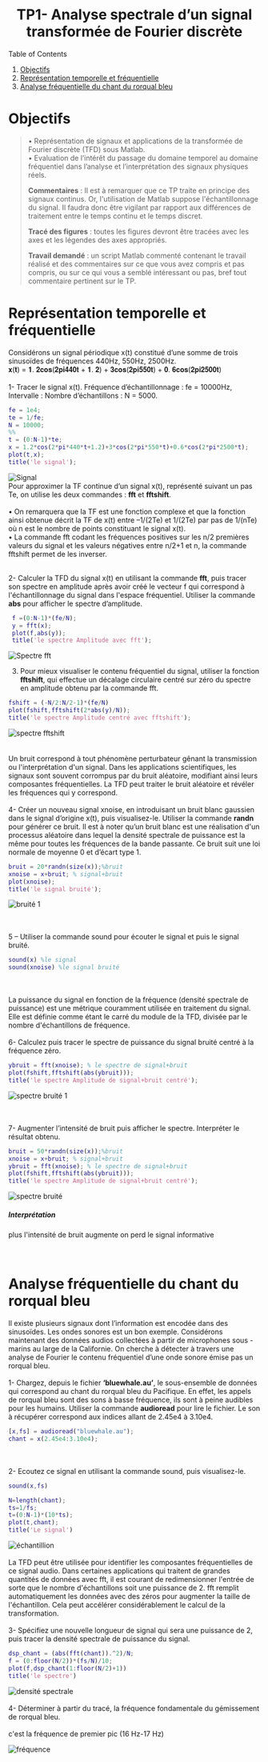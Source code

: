 <div align="center">
  <h1 align="center">TP1- Analyse spectrale d’un signal transformée de Fourier discrète</h1>
</div>

<summary>Table of Contents</summary>
  <ol>              
      <li><a href="#Objectifs">Objectifs</a></li>
      <li><a href="#Représentation temporelle et fréquentielle">Représentation temporelle et fréquentielle</a></li> 
      <li><a href="#Analyse fréquentielle du chant du rorqual bleu">Analyse fréquentielle du chant du rorqual bleu</a></li> 
  </ol>
  
  # Objectifs

> • Représentation de signaux et applications de la transformée de Fourier discrète
> (TFD) sous Matlab.  
> • Evaluation de l’intérêt du passage du domaine temporel au domaine fréquentiel
> dans l’analyse et l’interprétation des signaux physiques réels.
> 
> **Commentaires** : Il est à remarquer que ce TP traite en principe des signaux continus.
> Or, l'utilisation de Matlab suppose l'échantillonnage du signal. Il faudra donc être
> vigilant par rapport aux différences de traitement entre le temps continu et le temps
> discret.
> 
> **Tracé des figures** : toutes les figures devront être tracées avec les axes et les
> légendes des axes appropriés.
> 
> **Travail demandé** : un script Matlab commenté contenant le travail réalisé et des
> commentaires sur ce que vous avez compris et pas compris, ou sur ce qui vous a
> semblé intéressant ou pas, bref tout commentaire pertinent sur le TP.

# Représentation temporelle et fréquentielle

Considérons un signal périodique x(t) constitué d’une somme de trois sinusoïdes de fréquences 440Hz, 550Hz, 2500Hz.  
  𝐱(𝐭) = 𝟏. 𝟐𝐜𝐨𝐬(𝟐𝐩𝐢𝟒𝟒𝟎𝐭 + 𝟏. 𝟐) + 𝟑𝐜𝐨𝐬(𝟐𝐩𝐢𝟓𝟓𝟎𝐭) + 𝟎. 𝟔𝐜𝐨𝐬(𝟐𝐩𝐢𝟐𝟓𝟎𝟎𝐭)  <br /> <br />
  1- Tracer le signal x(t). Fréquence d’échantillonnage :   fe = 10000Hz, Intervalle :
Nombre d’échantillons : N = 5000. 
```matlab
fe = 1e4;
te = 1/fe;
N = 10000; 
%%
t = (0:N-1)*te; 
x = 1.2*cos(2*pi*440*t+1.2)+3*cos(2*pi*550*t)+0.6*cos(2*pi*2500*t);
plot(t,x);
title('le signal');
```
![Signal](https://user-images.githubusercontent.com/121026639/210076143-85ac4739-76c5-438b-bbfe-d6655599fafb.png)  
Pour approximer la TF continue d’un signal x(t), représenté suivant un pas Te, on utilise les deux commandes : **fft** et **fftshift**.  <br /><br />
 • On remarquera que la TF est une fonction complexe et que la fonction ainsi obtenue décrit la TF de x(t) entre –1/(2Te) et 1/(2Te) par pas de 1/(nTe) où n
est le nombre de points constituant le signal x(t). <br /> 
• La commande fft codant les fréquences positives sur les n/2 premières valeurs du signal et les valeurs négatives entre n/2+1 et n, la commande fftshift permet
de les inverser.  <br /> <br />

2- Calculer la TFD du signal x(t) en utilisant la commande **fft**, puis tracer son spectre en amplitude après avoir créé le vecteur f qui correspond à l'échantillonnage du signal dans l'espace fréquentiel. Utiliser la commande **abs** pour afficher le spectre d’amplitude.  

```matlab
 f =(0:N-1)*(fe/N); 
 y = fft(x); 
 plot(f,abs(y));
 title('le spectre Amplitude avec fft');
 ```  
 ![Spectre fft](https://user-images.githubusercontent.com/121026639/210078411-6dde7707-5c52-4367-af1b-e50cc3c340a1.png)  
 
 3. Pour mieux visualiser le contenu fréquentiel du signal, utiliser la fonction **fftshift**, qui effectue un décalage circulaire centré sur zéro du spectre en amplitude obtenu par la commande fft.  
 
 ```matlab
 fshift = (-N/2:N/2-1)*(fe/N)
plot(fshift,fftshift(2*abs(y)/N));
title('le spectre Amplitude centré avec fftshift');
```  
![spectre fftshift](https://user-images.githubusercontent.com/121026639/210078825-f10313e7-ef28-43a2-ab98-888d9102319e.png)  
<br /><br />
Un bruit correspond à tout phénomène perturbateur gênant la transmission ou l'interprétation d'un signal. Dans les applications scientifiques, les signaux sont souvent corrompus par du bruit aléatoire, modifiant ainsi leurs composantes fréquentielles. La TFD peut traiter le bruit aléatoire et révéler les fréquences qui y correspond. <br /><br />
4- Créer un nouveau signal xnoise, en introduisant un bruit blanc gaussien dans le signal d’origine x(t), puis visualisez-le. Utiliser la commande **randn** pour générer ce bruit. Il est à noter qu’un bruit blanc est une réalisation d'un processus aléatoire dans lequel la densité spectrale de puissance est la même pour toutes les fréquences de
la bande passante. Ce bruit suit une loi normale de moyenne 0 et d’écart type 1.  

```matlab
bruit = 20*randn(size(x));%bruit
xnoise = x+bruit; % signal+bruit
plot(xnoise);
title('le signal bruité');
```   
![bruité 1](https://user-images.githubusercontent.com/121026639/210085245-e2c9590f-07c0-477e-8b51-343be11df2b3.png)

 
<br /><br />
5 – Utiliser la commande sound pour écouter le signal et puis le signal bruité.  
```matlab
sound(x) %le signal
sound(xnoise) %le signal bruité
```  
<br /><br />
La puissance du signal en fonction de la fréquence (densité spectrale de puissance) est une métrique couramment utilisée en traitement du signal. Elle est définie comme
étant le carré du module de la TFD, divisée par le nombre d'échantillons de fréquence.<br /><br />
6- Calculez puis tracer le spectre de puissance du signal bruité centré à la fréquence zéro.  
```matlab
ybruit = fft(xnoise); % le spectre de signal+bruit
plot(fshift,fftshift(abs(ybruit)));
title('le spectre Amplitude de signal+bruit centré');
```  
![spectre bruité 1](https://user-images.githubusercontent.com/121026639/210085315-770ffbac-9a50-44f1-b97f-b4d188062553.png)

<br /><br />
7- Augmenter l’intensité de bruit puis afficher le spectre. Interpréter le résultat obtenu.  
```matlab
bruit = 50*randn(size(x));%bruit
xnoise = x+bruit; % signal+bruit
ybruit = fft(xnoise); % le spectre de signal+bruit
plot(fshift,fftshift(abs(ybruit)));
title('le spectre Amplitude de signal+bruit centré');
```  

![spectre bruité](https://user-images.githubusercontent.com/121026639/210085537-727ec133-496b-4085-ab69-75b3b6b57a3a.png)
##### Interprétation  
plus l'intensité de bruit augmente on perd le signal informative 
<br /><br /><br />
# Analyse fréquentielle du chant du rorqual bleu  

Il existe plusieurs signaux dont l’information est encodée dans des sinusoïdes. Les ondes sonores est un bon exemple. Considérons maintenant des données audios collectées à partir de microphones sous - marins au large de la Californie. On cherche à détecter à travers une analyse de Fourier le contenu fréquentiel d’une onde sonore émise pas un rorqual bleu.  <br /><br />
1- Chargez, depuis le fichier **‘bluewhale.au’**, le sous-ensemble de données qui correspond au chant du rorqual bleu du Pacifique. En effet, les appels de rorqual bleu sont des sons à basse fréquence, ils sont à peine audibles pour les humains. Utiliser la commande **audioread** pour lire le fichier. Le son à récupérer correspond aux indices allant de 2.45e4 à 3.10e4.  
```matlab
[x,fs] = audioread("bluewhale.au");
chant = x(2.45e4:3.10e4);
```  
<br /><br />
2- Ecoutez ce signal en utilisant la commande sound, puis visualisez-le.  
```matlab
sound(x,fs)

N=length(chant);
ts=1/fs;
t=(0:N-1)*(10*ts);
plot(t,chant);
title('Le signal')
```
![échantillion](https://user-images.githubusercontent.com/121026639/210089458-fc1dfb12-a500-4f4d-8f56-3576abc7df06.png)
<br /><br />
La TFD peut être utilisée pour identifier les composantes fréquentielles de ce signal audio. Dans certaines applications qui traitent de grandes quantités de données avec
fft, il est courant de redimensionner l'entrée de sorte que le nombre d'échantillons soit une puissance de 2. fft remplit automatiquement les données avec des zéros pour augmenter la taille de l'échantillon. Cela peut accélérer considérablement le calcul de la transformation.<br /><br />
3- Spécifiez une nouvelle longueur de signal qui sera une puissance de 2, puis tracer la densité spectrale de puissance du signal.
```matlab
dsp_chant = (abs(fft(chant)).^2)/N;
f = (0:floor(N/2))*(fs/N)/10;
plot(f,dsp_chant(1:floor(N/2)+1))
title('le spectre')
```
![densité spectrale](https://user-images.githubusercontent.com/121026639/210089890-a1fdf5bc-491a-4ded-8a2b-370e051089db.png)
<br /><br />
4- Déterminer à partir du tracé, la fréquence fondamentale du gémissement de rorqual bleu.  <br /><br />
c'est la fréquence de premier pic (16 Hz-17 Hz)


![fréquence](https://user-images.githubusercontent.com/121026639/210090738-23b442bd-1414-4504-af4c-32abf920c391.png)




  
